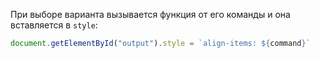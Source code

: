 При выборе варианта вызывается функция от его команды и она вставляется в ```style```:
```js
document.getElementById("output").style = `align-items: ${command}`
```
